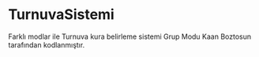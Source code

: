 # TurnuvaSistemi
Farklı modlar ile Turnuva kura belirleme sistemi
Grup Modu Kaan Boztosun tarafından kodlanmıştır.
